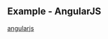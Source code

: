 ## Example - AngularJS

[angularjs](../../examples/angularjs/index.html ':include height=600px style="border: 4px solid #FFFFFF; box-shadow: 0px 2px 6px rgba(0,0,0,0.15); border-radius: 4px;"')
